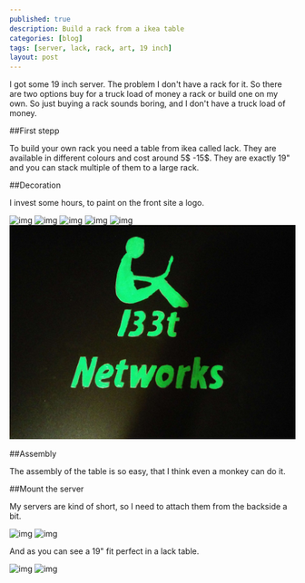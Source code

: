 ```yaml
---
published: true
description: Build a rack from a ikea table
categories: [blog]
tags: [server, lack, rack, art, 19 inch]
layout: post
---
```


I got some 19 inch server. The problem I don't have a rack for it. So there are two options buy for a truck load of money a rack or build one on my own. So just buying a rack sounds boring, and I don't have a truck load of money. 

##First stepp

To build your own rack you need a table from ikea called lack. They are available in different colours and cost around 5$ -15$.
They are exactly 19" and you can stack multiple of them to a large rack.

##Decoration

I invest some hours, to paint on the front site a logo.

![img](/blog-bilder/2014-06-06-Lack-the-rack-part-I-img1.jpg)
![img](/blog-bilder/2014-06-06-Lack-the-rack-part-I-img2.jpg)
![img](/blog-bilder/2014-06-06-Lack-the-rack-part-I-img3.jpg)
![img](/blog-bilder/2014-06-06-Lack-the-rack-part-I-img4.jpg)
![img](/blog-bilder/2014-06-06-Lack-the-rack-part-I-img5.jpg)
![img](/blog-bilder/2014-06-06-Lack-the-rack-part-I-img6.jpg)

##Assembly

The assembly of the table is so easy, that I think even a monkey can do it. 

##Mount the server

My servers are kind of short, so I need to attach them from the backside a bit.

![img](/blog-bilder/2014-06-06-Lack-the-rack-part-I-img7.jpg)
![img](/blog-bilder/2014-06-06-Lack-the-rack-part-I-img8.jpg)

And as you can see a 19" fit perfect in a lack table.

![img](/blog-bilder/2014-06-06-Lack-the-rack-part-I-img9.jpg)
![img](/blog-bilder/2014-06-06-Lack-the-rack-part-I-img10.jpg)

